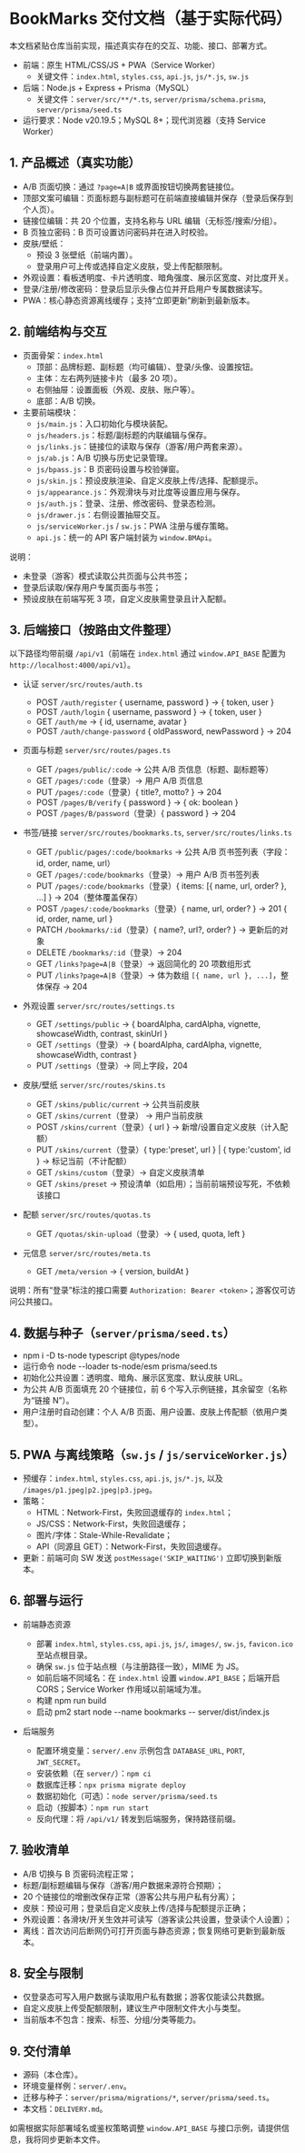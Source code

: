 # BookMarks 交付文档（基于实际代码）

本文档紧贴仓库当前实现，描述真实存在的交互、功能、接口、部署方式。

- 前端：原生 HTML/CSS/JS + PWA（Service Worker）
  - 关键文件：`index.html`, `styles.css`, `api.js`, `js/*.js`, `sw.js`
- 后端：Node.js + Express + Prisma（MySQL）
  - 关键文件：`server/src/**/*.ts`, `server/prisma/schema.prisma`, `server/prisma/seed.ts`
- 运行要求：Node v20.19.5；MySQL 8+；现代浏览器（支持 Service Worker）

## 1. 产品概述（真实功能）

- A/B 页面切换：通过 `?page=A|B` 或界面按钮切换两套链接位。
- 顶部文案可编辑：页面标题与副标题可在前端直接编辑并保存（登录后保存到个人页）。
- 链接位编辑：共 20 个位置，支持名称与 URL 编辑（无标签/搜索/分组）。
- B 页独立密码：B 页可设置访问密码并在进入时校验。
- 皮肤/壁纸：
  - 预设 3 张壁纸（前端内置）。
  - 登录用户可上传或选择自定义皮肤，受上传配额限制。
- 外观设置：看板透明度、卡片透明度、暗角强度、展示区宽度、对比度开关。
- 登录/注册/修改密码：登录后显示头像占位并开启用户专属数据读写。
- PWA：核心静态资源离线缓存；支持“立即更新”刷新到最新版本。

## 2. 前端结构与交互

- 页面骨架：`index.html`
  - 顶部：品牌标题、副标题（均可编辑）、登录/头像、设置按钮。
  - 主体：左右两列链接卡片（最多 20 项）。
  - 右侧抽屉：设置面板（外观、皮肤、账户等）。
  - 底部：A/B 切换。
- 主要前端模块：
  - `js/main.js`：入口初始化与模块装配。
  - `js/headers.js`：标题/副标题的内联编辑与保存。
  - `js/links.js`：链接位的读取与保存（游客/用户两套来源）。
  - `js/ab.js`：A/B 切换与历史记录管理。
  - `js/bpass.js`：B 页密码设置与校验弹窗。
  - `js/skin.js`：预设皮肤渲染、自定义皮肤上传/选择、配额提示。
  - `js/appearance.js`：外观滑块与对比度等设置应用与保存。
  - `js/auth.js`：登录、注册、修改密码、登录态检测。
  - `js/drawer.js`：右侧设置抽屉交互。
  - `js/serviceWorker.js` / `sw.js`：PWA 注册与缓存策略。
  - `api.js`：统一的 API 客户端封装为 `window.BMApi`。

说明：
- 未登录（游客）模式读取公共页面与公共书签；
- 登录后读取/保存用户专属页面与书签；
- 预设皮肤在前端写死 3 项，自定义皮肤需登录且计入配额。

## 3. 后端接口（按路由文件整理）

以下路径均带前缀 `/api/v1`（前端在 `index.html` 通过 `window.API_BASE` 配置为 `http://localhost:4000/api/v1`）。

- 认证 `server/src/routes/auth.ts`
  - POST `/auth/register` { username, password } → { token, user }
  - POST `/auth/login` { username, password } → { token, user }
  - GET `/auth/me` → { id, username, avatar }
  - POST `/auth/change-password` { oldPassword, newPassword } → 204

- 页面与标题 `server/src/routes/pages.ts`
  - GET `/pages/public/:code` → 公共 A/B 页信息（标题、副标题等）
  - GET `/pages/:code`（登录）→ 用户 A/B 页信息
  - PUT `/pages/:code`（登录）{ title?, motto? } → 204
  - POST `/pages/B/verify` { password } → { ok: boolean }
  - POST `/pages/B/password`（登录）{ password } → 204

- 书签/链接 `server/src/routes/bookmarks.ts`, `server/src/routes/links.ts`
  - GET `/public/pages/:code/bookmarks` → 公共 A/B 页书签列表（字段：id, order, name, url）
  - GET `/pages/:code/bookmarks`（登录）→ 用户 A/B 页书签列表
  - PUT `/pages/:code/bookmarks`（登录）{ items: [{ name, url, order? }, ...] } → 204（整体覆盖保存）
  - POST `/pages/:code/bookmarks`（登录）{ name, url, order? } → 201 { id, order, name, url }
  - PATCH `/bookmarks/:id`（登录）{ name?, url?, order? } → 更新后的对象
  - DELETE `/bookmarks/:id`（登录）→ 204
  - GET `/links?page=A|B`（登录）→ 返回简化的 20 项数组形式
  - PUT `/links?page=A|B`（登录）→ 体为数组 `[{ name, url }, ...]`，整体保存 → 204

- 外观设置 `server/src/routes/settings.ts`
  - GET `/settings/public` → { boardAlpha, cardAlpha, vignette, showcaseWidth, contrast, skinUrl }
  - GET `/settings`（登录）→ { boardAlpha, cardAlpha, vignette, showcaseWidth, contrast }
  - PUT `/settings`（登录）→ 同上字段，204

- 皮肤/壁纸 `server/src/routes/skins.ts`
  - GET `/skins/public/current` → 公共当前皮肤
  - GET `/skins/current`（登录） → 用户当前皮肤
  - POST `/skins/current`（登录）{ url } → 新增/设置自定义皮肤（计入配额）
  - PUT `/skins/current`（登录）{ type:'preset', url } | { type:'custom', id } → 标记当前（不计配额）
  - GET `/skins/custom`（登录）→ 自定义皮肤清单
  - GET `/skins/preset` → 预设清单（如启用）；当前前端预设写死，不依赖该接口

- 配额 `server/src/routes/quotas.ts`
  - GET `/quotas/skin-upload`（登录）→ { used, quota, left }

- 元信息 `server/src/routes/meta.ts`
  - GET `/meta/version` → { version, buildAt }

说明：所有“登录”标注的接口需要 `Authorization: Bearer <token>`；游客仅可访问公共接口。

## 4. 数据与种子（`server/prisma/seed.ts`）

- npm i -D ts-node typescript @types/node
- 运行命令 node --loader ts-node/esm prisma/seed.ts
- 初始化公共设置：透明度、暗角、展示区宽度、默认皮肤 URL。
- 为公共 A/B 页面填充 20 个链接位，前 6 个写入示例链接，其余留空（名称为“链接 N”）。
- 用户注册时自动创建：个人 A/B 页面、用户设置、皮肤上传配额（依用户类型）。

## 5. PWA 与离线策略（`sw.js` / `js/serviceWorker.js`）

- 预缓存：`index.html`, `styles.css`, `api.js`, `js/*.js`, 以及 `/images/p1.jpeg|p2.jpeg|p3.jpeg`。
- 策略：
  - HTML：Network-First，失败回退缓存的 `index.html`；
  - JS/CSS：Network-First，失败回退缓存；
  - 图片/字体：Stale-While-Revalidate；
  - API（同源且 GET）：Network-First，失败回退缓存。
- 更新：前端可向 SW 发送 `postMessage('SKIP_WAITING')` 立即切换到新版本。

## 6. 部署与运行

- 前端静态资源
  - 部署 `index.html`, `styles.css`, `api.js`, `js/`, `images/`, `sw.js`, `favicon.ico` 至站点根目录。
  - 确保 `sw.js` 位于站点根（与注册路径一致），MIME 为 JS。
  - 如前后端不同域名：在 `index.html` 设置 `window.API_BASE`；后端开启 CORS；Service Worker 作用域以前端域为准。
  - 构建 npm run build
  - 启动 pm2 start node --name bookmarks -- server/dist/index.js

- 后端服务
  - 配置环境变量：`server/.env` 示例包含 `DATABASE_URL`, `PORT`, `JWT_SECRET`。
  - 安装依赖（在 `server/`）：`npm ci`
  - 数据库迁移：`npx prisma migrate deploy`
  - 数据初始化（可选）：`node server/prisma/seed.ts`
  - 启动（按脚本）：`npm run start`
  - 反向代理：将 `/api/v1/` 转发到后端服务，保持路径前缀。

## 7. 验收清单

- A/B 切换与 B 页密码流程正常；
- 标题/副标题编辑与保存（游客/用户数据来源符合预期）；
- 20 个链接位的增删改保存正常（游客公共与用户私有分离）；
- 皮肤：预设可用；登录后自定义皮肤上传/选择与配额提示正确；
- 外观设置：各滑块/开关生效并可读写（游客读公共设置，登录读个人设置）；
- 离线：首次访问后断网仍可打开页面与静态资源；恢复网络可更新到最新版本。

## 8. 安全与限制

- 仅登录态可写入用户数据与读取用户私有数据；游客仅能读公共数据。
- 自定义皮肤上传受配额限制，建议生产中限制文件大小与类型。
- 当前版本不包含：搜索、标签、分组/分类等能力。

## 9. 交付清单

- 源码（本仓库）。
- 环境变量样例：`server/.env`。
- 迁移与种子：`server/prisma/migrations/*`, `server/prisma/seed.ts`。
- 本文档：`DELIVERY.md`。

如需根据实际部署域名或鉴权策略调整 `window.API_BASE` 与接口示例，请提供信息，我将同步更新本文件。
